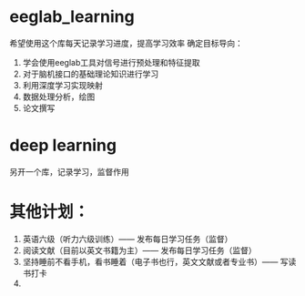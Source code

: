 # eeglab_learning
希望使用这个库每天记录学习进度，提高学习效率
确定目标导向：
1. 学会使用eeglab工具对信号进行预处理和特征提取
2. 对于脑机接口的基础理论知识进行学习
3. 利用深度学习实现映射
4. 数据处理分析，绘图
5. 论文撰写
# deep learning
另开一个库，记录学习，监督作用
# 其他计划：
1. 英语六级（听力六级训练）—— 发布每日学习任务（监督）
2. 阅读文献（目前以英文书籍为主）—— 发布每日学习任务（监督）
3. 坚持睡前不看手机，看书睡着（电子书也行，英文文献或者专业书）—— 写读书打卡
4. 

